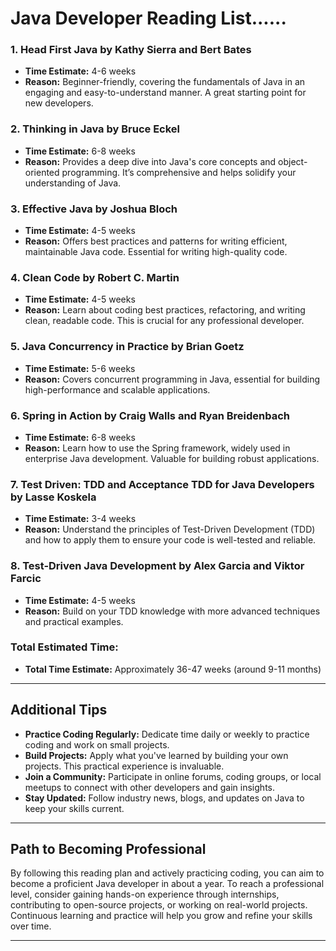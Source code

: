 # Java Developer Reading List......

### 1. Head First Java by Kathy Sierra and Bert Bates
- **Time Estimate:** 4-6 weeks
- **Reason:** Beginner-friendly, covering the fundamentals of Java in an engaging and easy-to-understand manner. A great starting point for new developers.

### 2. Thinking in Java by Bruce Eckel
- **Time Estimate:** 6-8 weeks
- **Reason:** Provides a deep dive into Java's core concepts and object-oriented programming. It’s comprehensive and helps solidify your understanding of Java.

### 3. Effective Java by Joshua Bloch
- **Time Estimate:** 4-5 weeks
- **Reason:** Offers best practices and patterns for writing efficient, maintainable Java code. Essential for writing high-quality code.

### 4. Clean Code by Robert C. Martin
- **Time Estimate:** 4-5 weeks
- **Reason:** Learn about coding best practices, refactoring, and writing clean, readable code. This is crucial for any professional developer.

### 5. Java Concurrency in Practice by Brian Goetz
- **Time Estimate:** 5-6 weeks
- **Reason:** Covers concurrent programming in Java, essential for building high-performance and scalable applications.

### 6. Spring in Action by Craig Walls and Ryan Breidenbach
- **Time Estimate:** 6-8 weeks
- **Reason:** Learn how to use the Spring framework, widely used in enterprise Java development. Valuable for building robust applications.

### 7. Test Driven: TDD and Acceptance TDD for Java Developers by Lasse Koskela
- **Time Estimate:** 3-4 weeks
- **Reason:** Understand the principles of Test-Driven Development (TDD) and how to apply them to ensure your code is well-tested and reliable.

### 8. Test-Driven Java Development by Alex Garcia and Viktor Farcic
- **Time Estimate:** 4-5 weeks
- **Reason:** Build on your TDD knowledge with more advanced techniques and practical examples.

### Total Estimated Time:
- **Total Time Estimate:** Approximately 36-47 weeks (around 9-11 months)

---

## Additional Tips

- **Practice Coding Regularly:** Dedicate time daily or weekly to practice coding and work on small projects.
- **Build Projects:** Apply what you've learned by building your own projects. This practical experience is invaluable.
- **Join a Community:** Participate in online forums, coding groups, or local meetups to connect with other developers and gain insights.
- **Stay Updated:** Follow industry news, blogs, and updates on Java to keep your skills current.

---

## Path to Becoming Professional

By following this reading plan and actively practicing coding, you can aim to become a proficient Java developer in about a year. To reach a professional level, consider gaining hands-on experience through internships, contributing to open-source projects, or working on real-world projects. Continuous learning and practice will help you grow and refine your skills over time.

---


